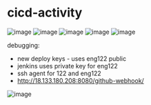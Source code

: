 # cicd-activity

![image](https://user-images.githubusercontent.com/104793540/187959113-ea43616b-d45a-4c85-8fc2-63a91ffa73b0.png)
![image](https://user-images.githubusercontent.com/104793540/187959157-9686174a-9824-46a8-bb30-9434e4126ff9.png)
![image](https://user-images.githubusercontent.com/104793540/187959212-fd0c378d-96f9-40bf-ad7b-f8a18d753d39.png)
![image](https://user-images.githubusercontent.com/104793540/187959281-fda4d5a5-fc0d-4001-a35f-281519b0efdb.png)
![image](https://user-images.githubusercontent.com/104793540/187959440-2980d45d-4b77-4f93-9c2a-c0e21bb736d1.png)

debugging:
- new deploy keys - uses eng122 public
- jenkins uses private key for eng122
- ssh agent for 122 and eng122
- http://18.133.180.208:8080/github-webhook/

![image](https://user-images.githubusercontent.com/104793540/187959002-a5cda70d-7229-4354-a11e-1b2398c1f5d4.png)
